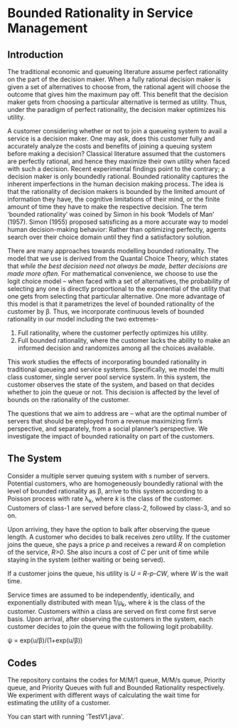 # Bounded Rationality in Service Management

## Introduction 
The traditional economic and queueing literature assume perfect rationality on the part of the decision maker. When a fully rational decision maker is given a set of alternatives to choose from, the rational agent will choose the outcome that gives him the maximum pay off. This benefit that the decision maker gets from choosing a particular alternative is termed as utility. Thus, under the paradigm of perfect rationality, the decision maker optimizes his utility.

A customer considering whether or not to join a queueing system to avail a service is a decision maker. One may ask, does this customer fully and accurately analyze the costs and benefits of joining a queuing system before making a decision? Classical literature assumed that the customers are perfectly rational, and hence they maximize their own utility when faced with such a decision. Recent experimental findings point to the contrary; a decision maker is only boundedly rational. Bounded rationality captures the inherent imperfections in the human decision making process. The idea is that the rationality of decision makers is bounded by the limited amount of information they have, the cognitive limitations of their mind, or the finite amount of time they have to make the respective decision. The term ‘bounded rationality’ was coined by Simon in his book ‘Models of Man’ (1957). Simon (1955) proposed satisficing as a more accurate way to model human decision-making behavior: Rather than optimizing perfectly, agents search over their choice domain until they find a satisfactory solution.

There are many approaches towards modelling bounded rationality. The model that we use is derived from the Quantal Choice Theory, which states that *while the best decision need not always be made, better decisions are made more often*. For mathematical convenience, we choose to use the logit choice model – when faced with a set of alternatives, the probability of selecting any one is directly proportional to the exponential of the utility that one gets from selecting that particular alternative. One more advantage of this model is that it parametrizes the level of bounded rationality of the customer by β. Thus, we incorporate continuous levels of bounded rationality in our model including the two extremes-

1. Full rationality, where the customer perfectly optimizes his utility.
2. Full bounded rationality, where the customer lacks the ability to make an informed decision and randomizes among all the choices available.
    
This work studies the effects of incorporating bounded rationality in traditional queueing and service systems. Specifically, we model the multi class customer, single server pool service system. In this system, the customer observes the state of the system, and based on that decides whether to join the queue or not. This decision is affected by the level of bounds on the rationality of the customer.

The questions that we aim to address are – what are the optimal number of servers that should be employed from a revenue maximizing firm’s perspective, and separately, from a social planner’s perspective. We investigate the impact of bounded rationality on part of the customers.

## The System

Consider a multiple server queuing system with *s* number of servers. Potential customers, who are homogeneously boundedly rational with the level of bounded rationality as &beta;, arrive to this system according to a Poisson process with rate &lambda;<sub>k</sub>, where *k* is the class of the customer. Customers of class-1 are served before class-2, followed by class-3, and so on. 

Upon arriving, they have the option to balk after observing the queue length. A customer who decides to balk receives zero utility. If the customer joins the queue, she pays a price *p* and receives a reward *R* on completion of the service, *R>0*. She also incurs a cost of *C* per unit of time while staying in the system (either waiting or being served). 

If a customer joins the queue, his utility is *U = R-p-CW*, where *W* is the wait time.

Service times are assumed to be independently, identically, and exponentially distributed with mean 1/&mu;<sub>k</sub>, where *k* is the class of the customer. Customers within a class are served on first come first serve basis. Upon arrival, after observing the customers in the system, each customer decides to join the queue with the following logit probability.

&psi; = exp(u/&beta;)/(1+exp(u/&beta;))

## Codes

The repository contains the codes for M/M/1 queue, M/M/s queue, Priority queue, and Priority Queues with full and Bounded Rationality respectively. \
We experiment with different ways of calculating the wait time for estimating the utility of a customer.

You can start with running 'TestV1.java'. 
